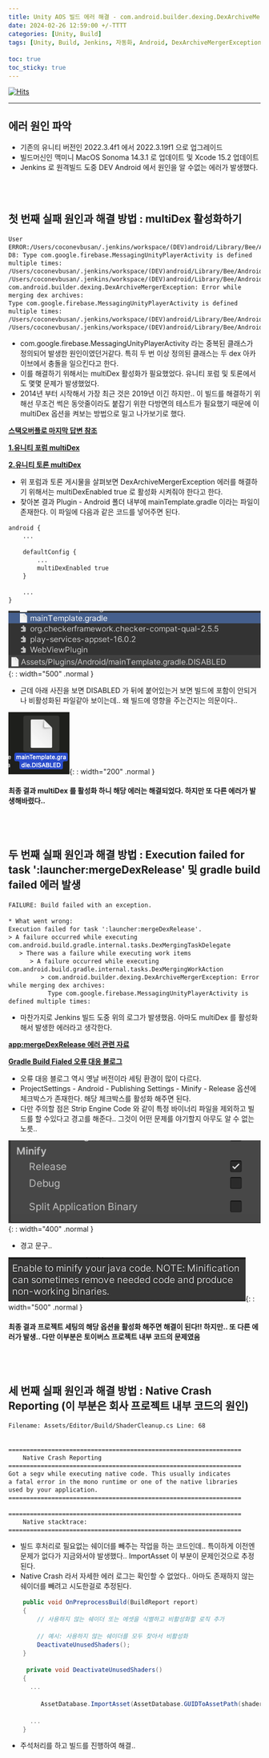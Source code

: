 ```yaml
---
title: Unity AOS 빌드 에러 해결 - com.android.builder.dexing.DexArchiveMergerException Error while merging dex archives
date: 2024-02-26 12:59:00 +/-TTTT
categories: [Unity, Build]
tags: [Unity, Build, Jenkins, 자동화, Android, DexArchiveMergerException, multiDexEnabled, mergeDexRelease, gradle build failed , Minify]     # TAG names should always be lowercase

toc: true
toc_sticky: true
---
```


[![Hits](https://hits.seeyoufarm.com/api/count/incr/badge.svg?url=https%3A%2F%2Fepheria.github.io&count_bg=%2379C83D&title_bg=%23555555&icon=&icon_color=%23E7E7E7&title=views&edge_flat=false)](https://hits.seeyoufarm.com)

---

## 에러 원인 파악

- 기존의 유니티 버전인 2022.3.4f1 에서 2022.3.19f1 으로 업그레이드
- 빌드머신인 맥미니 MacOS Sonoma 14.3.1 로 업데이트 및 Xcode 15.2 업데이트
- Jenkins 로 원격빌드 도중 DEV Android 에서 원인을 알 수없는 에러가 발생했다.

<br>
<br>

## 첫 번째 실패 원인과 해결 방법 : multiDex 활성화하기

```
User
ERROR:/Users/coconevbusan/.jenkins/workspace/(DEV)android/Library/Bee/Android/Prj/IL2CPP/Gradle/unityLibrary/build/.transforms/f5f2117adcaee1eb1097391e7bb3025e/transformed/classes/classes.dex: D8: Type com.google.firebase.MessagingUnityPlayerActivity is defined multiple times: /Users/coconevbusan/.jenkins/workspace/(DEV)android/Library/Bee/Android/Prj/IL2CPP/Gradle/unityLibrary/build/.transforms/f5f2117adcaee1eb1097391e7bb3025e/transformed/classes/classes.dex, /Users/coconevbusan/.jenkins/workspace/(DEV)android/Library/Bee/Android/Prj/IL2CPP/Gradle/launcher/build/intermediates/external_libs_dex/release/mergeExtDexRelease/classes.dex
com.android.builder.dexing.DexArchiveMergerException: Error while merging dex archives: 
Type com.google.firebase.MessagingUnityPlayerActivity is defined multiple times: /Users/coconevbusan/.jenkins/workspace/(DEV)android/Library/Bee/Android/Prj/IL2CPP/Gradle/unityLibrary/build/.transforms/f5f2117adcaee1eb1097391e7bb3025e/transformed/classes/classes.dex, /Users/coconevbusan/.jenkins/workspace/(DEV)android/Library/Bee/Android/Prj/IL2CPP/Gradle/laun
```

- com.google.firebase.MessagingUnityPlayerActivity 라는 중복된 클래스가 정의되어 발생한 원인이였던거같다. 특히 두 번 이상 정의된 클래스는 두 dex 아카이브에서 충돌을 일으킨다고 한다.
- 이를 해결하기 위해서는 multiDex 활성화가 필요했었다. 유니티 포럼 및 토론에서도 몇몇 문제가 발생했었다.
- 2014년 부터 시작해서 가장 최근 것은 2019년 이긴 하지만.. 이 빌드를 해결하기 위해선 무조건 썩은 동앗줄이라도 붙잡기 위한 다방면의 테스트가 필요했기 때문에 이 multiDex 옵션을 켜보는 방법으로 밀고 나가보기로 했다.

**[스택오버플로 마지막 답변 참조](https://stackoverflow.com/questions/31141210/how-to-enable-multi-dex-option-for-android-in-unity3d/55960144#55960144)**

**[1.유니티 포럼 multiDex](https://forum.unity.com/threads/multidex-support-on-android.325429/)**

**[2.유니티 토론 multiDex](https://discussions.unity.com/t/too-many-method-references-when-i-export-android-build/120436/1)**

- 위 포럼과 토론 게시물을 살펴보면 DexArchiveMergerException 에러를 해결하기 위해서는 multiDexEnabled true 로 활성화 시켜줘야 한다고 한다.
- 찾아본 결과 Plugin - Android 폴더 내부에 mainTemplate.gradle 이라는 파일이 존재한다. 이 파일에 다음과 같은 코드를 넣어주면 된다.

```
android {
    ...

    defaultConfig {
        ...
        multiDexEnabled true
    }

    ...
}
```

![Desktop View](/assets/img/post/unity/unityaosbuilderror_01.png){: : width="500" .normal }

- 근데 아래 사진을 보면 DISABLED 가 뒤에 붙어있는거 보면 빌드에 포함이 안되거나 비활성화된 파일같아 보이는데.. 왜 빌드에 영향을 주는건지는 의문이다..

![Desktop View](/assets/img/post/unity/unityaosbuilderror_02.png){: : width="200" .normal }

#### 최종 결과 multiDex 를 활성화 하니 해당 에러는 해결되었다. 하지만 또 다른 에러가 발생해바렸다..

<br>
<br>

## 두 번째 실패 원인과 해결 방법 : Execution failed for task ':launcher:mergeDexRelease' 및 gradle build failed 에러 발생

```
FAILURE: Build failed with an exception.

* What went wrong:
Execution failed for task ':launcher:mergeDexRelease'.
> A failure occurred while executing com.android.build.gradle.internal.tasks.DexMergingTaskDelegate
   > There was a failure while executing work items
      > A failure occurred while executing com.android.build.gradle.internal.tasks.DexMergingWorkAction
         > com.android.builder.dexing.DexArchiveMergerException: Error while merging dex archives: 
           Type com.google.firebase.MessagingUnityPlayerActivity is defined multiple times: 

```

- 마찬가지로 Jenkins 빌드 도중 위의 로그가 발생했음. 아마도 multiDex 를 활성화해서 발생한 에러라고 생각한다.

**[app:mergeDexRelease 에러 관련 자료](https://github.com/facebook/react-native/issues/33670)**

**[Gradle Build Fialed 오류 대응 블로그](https://devparklibrary.tistory.com/20)**

- 오류 대응 블로그 역시 옛날 버전이라 세팅 환경이 많이 다르다.
- ProjectSettings - Android - Publishing Settings - Minify - Release 옵션에 체크박스가 존재한다. 해당 체크박스를 활성화 해주면 된다.
- 다만 주의할 점은 Strip Engine Code 와 같이 특정 바이너리 파일을 제외하고 빌드를 할 수있다고 경고를 해준다.. 그것이 어떤 문제를 야기할지 아무도 알 수 없는 노릇..

![Desktop View](/assets/img/post/unity/unityaosbuilderror_03.png){: : width="400" .normal }

- 경고 문구..

![Desktop View](/assets/img/post/unity/unityaosbuilderror_04.png){: : width="500" .normal }

#### 최종 결과 프로젝트 세팅의 해당 옵션을 활성화 해주면 해결이 된다!! 하지만.. 또 다른 에러가 발생.. 다만 이부분은 토이버스 프로젝트 내부 코드의 문제였음

<br>
<br>

## 세 번째 실패 원인과 해결 방법 : Native Crash Reporting (이 부분은 회사 프로젝트 내부 코드의 원인)

```
Filename: Assets/Editor/Build/ShaderCleanup.cs Line: 68


=================================================================
	Native Crash Reporting
=================================================================
Got a segv while executing native code. This usually indicates
a fatal error in the mono runtime or one of the native libraries 
used by your application.
=================================================================

=================================================================
	Native stacktrace:
=================================================================
```

- 빌드 후처리로 필요없는 쉐이더를 빼주는 작업을 하는 코드인데.. 특이하게 이전엔 문제가 없다가 지금와서야 발생했다.. ImportAsset 이 부분이 문제인것으로 추정된다.
- Native Crash 라서 자세한 에러 로그는 확인할 수 없었다.. 아마도 존재하지 않는 쉐이더를 빼려고 시도한걸로 추정된다.

```csharp
    public void OnPreprocessBuild(BuildReport report)
    {
        // 사용하지 않는 쉐이더 또는 에셋을 식별하고 비활성화할 로직 추가

        // 예시: 사용하지 않는 쉐이더를 모두 찾아서 비활성화
        DeactivateUnusedShaders();
    }

     private void DeactivateUnusedShaders()
    {
      ...

         AssetDatabase.ImportAsset(AssetDatabase.GUIDToAssetPath(shaderPath), ImportAssetOptions.ForceUpdate);

      ...
    }
```

- 주석처리를 하고 빌드를 진행하여 해결..

